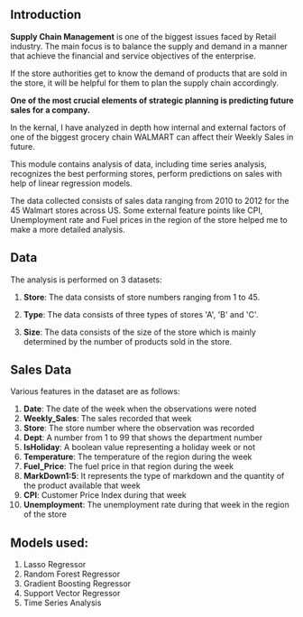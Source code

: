 ## Introduction

<b>Supply Chain Management</b> is one of the biggest issues faced by Retail industry. The main focus is to balance the supply and demand in a manner that achieve the financial and service objectives of the enterprise.

If the store authorities get to know the demand of products that are sold in the store, it will be helpful for them to plan the supply chain accordingly. 

<b>One of the most crucial elements of strategic planning is predicting future sales for a company.</b>

In the kernal, I have analyzed in depth how internal and external factors of one of the biggest grocery chain WALMART can affect their Weekly Sales in future.

This module contains analysis of data, including time series analysis, recognizes the best performing stores, perform predictions on sales with help of linear regression models.

The data collected consists of sales data ranging from 2010 to 2012 for the 45 Walmart stores across US. Some external feature points like CPI, Unemployment rate and Fuel prices in the region of the store helped me to make a more detailed analysis.


## Data

The analysis is performed on 3 datasets:
1. <b>Store</b>: The data consists of store numbers ranging from 1 to 45.

2. <b>Type</b>: The data consists of three types of stores 'A', 'B' and 'C'.

3. <b>Size</b>: The data consists of the size of the store which is mainly determined by the number of products sold in the store.

## Sales Data

Various features in the dataset are as follows:
1. <b>Date</b>: The date of the week when the observations were noted
2. <b>Weekly_Sales</b>: The sales recorded that week
3. <b>Store</b>: The store number where the observation was recorded
4. <b>Dept</b>: A number from 1 to 99 that shows the department number
5. <b>IsHoliday</b>: A boolean value representing a holiday week or not
6. <b>Temperature</b>: The temperature of the region during the week
7. <b>Fuel_Price</b>: The fuel price in that region during the week
8. <b>MarkDown1:5</b>: It represents the type of markdown and the quantity of the product available that week
9. <b>CPI</b>: Customer Price Index during that week
10. <b>Unemployment</b>: The unemployment rate during that week in the region of the store


## Models used:

1. Lasso Regressor
2. Random Forest Regressor
3. Gradient Boosting Regressor
4. Support Vector Regressor
5. Time Series Analysis
